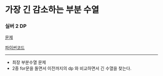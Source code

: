 # 가장 긴 감소하는 부분 수열
### 실버 2 DP
[문제](https://www.acmicpc.net/problem/11722)

[파이썬코드](11722.py)

---

- 최장 부분수열 문제
- 2중 for문을 돌면서 이전까지의 dp 와 비교하면서 긴 수열을 찾는다.